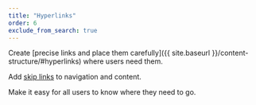```yaml
---
title: "Hyperlinks"
order: 6
exclude_from_search: true
---
```


Create [precise links and place them carefully]({{ site.baseurl }}/content-structure/#hyperlinks) where users need them.

Add [skip links](https://designsystem.gov.au/components/skip-link/) to navigation and content.

Make it easy for all users to know where they need to go.

